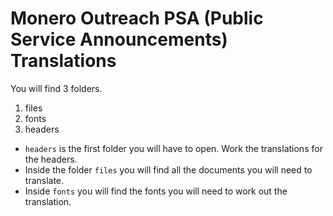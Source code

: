 # Monero Outreach PSA (Public Service Announcements) Translations 

You will find 3 folders.

1. files
2. fonts
3. headers

 - `headers` is the first folder you will have to open. Work the translations for the headers. 
 - Inside the folder `files` you will find all the documents you will need to translate. 
 - Inside `fonts` you will find the fonts you will need to work out the translation.

 
